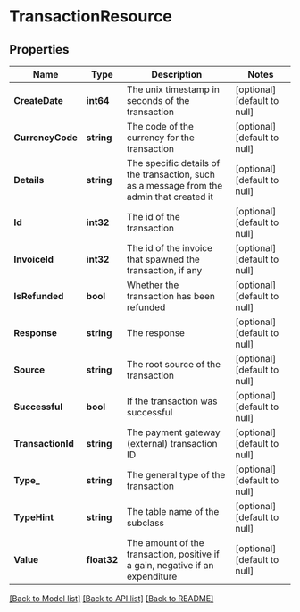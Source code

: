 # TransactionResource

## Properties
Name | Type | Description | Notes
------------ | ------------- | ------------- | -------------
**CreateDate** | **int64** | The unix timestamp in seconds of the transaction | [optional] [default to null]
**CurrencyCode** | **string** | The code of the currency for the transaction | [optional] [default to null]
**Details** | **string** | The specific details of the transaction, such as a message from the admin that created it | [optional] [default to null]
**Id** | **int32** | The id of the transaction | [optional] [default to null]
**InvoiceId** | **int32** | The id of the invoice that spawned the transaction, if any | [optional] [default to null]
**IsRefunded** | **bool** | Whether the transaction has been refunded | [optional] [default to null]
**Response** | **string** | The response | [optional] [default to null]
**Source** | **string** | The root source of the transaction | [optional] [default to null]
**Successful** | **bool** | If the transaction was successful | [optional] [default to null]
**TransactionId** | **string** | The payment gateway (external) transaction ID | [optional] [default to null]
**Type_** | **string** | The general type of the transaction | [optional] [default to null]
**TypeHint** | **string** | The table name of the subclass | [optional] [default to null]
**Value** | **float32** | The amount of the transaction, positive if a gain, negative if an expenditure | [optional] [default to null]

[[Back to Model list]](../README.md#documentation-for-models) [[Back to API list]](../README.md#documentation-for-api-endpoints) [[Back to README]](../README.md)


